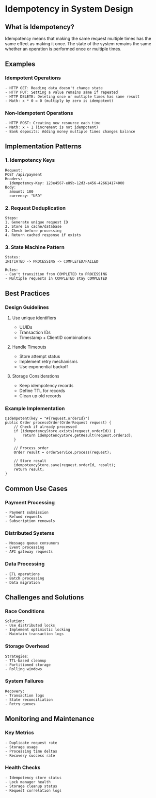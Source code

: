 # Idempotency in System Design

## What is Idempotency?
Idempotency means that making the same request multiple times has the same effect as making it once. The state of the system remains the same whether an operation is performed once or multiple times.

## Examples

### Idempotent Operations
```
- HTTP GET: Reading data doesn't change state
- HTTP PUT: Setting a value remains same if repeated
- HTTP DELETE: Deleting once or multiple times has same result
- Math: x * 0 = 0 (multiply by zero is idempotent)
```

### Non-Idempotent Operations
```
- HTTP POST: Creating new resource each time
- Math: x + 1 (increment is not idempotent)
- Bank deposits: Adding money multiple times changes balance
```

## Implementation Patterns

### 1. Idempotency Keys
```
Request:
POST /api/payment
Headers:
  Idempotency-Key: 123e4567-e89b-12d3-a456-426614174000
Body:
  amount: 100
  currency: "USD"
```

### 2. Request Deduplication
```
Steps:
1. Generate unique request ID
2. Store in cache/database
3. Check before processing
4. Return cached response if exists
```

### 3. State Machine Pattern
```
States:
INITIATED -> PROCESSING -> COMPLETED/FAILED

Rules:
- Can't transition from COMPLETED to PROCESSING
- Multiple requests in COMPLETED stay COMPLETED
```

## Best Practices

### Design Guidelines
1. Use unique identifiers
   - UUIDs
   - Transaction IDs
   - Timestamp + ClientID combinations

2. Handle Timeouts
   - Store attempt status
   - Implement retry mechanisms
   - Use exponential backoff

3. Storage Considerations
   - Keep idempotency records
   - Define TTL for records
   - Clean up old records

### Example Implementation
```
@Idempotent(key = "#{request.orderId}")
public Order processOrder(OrderRequest request) {
    // Check if already processed
    if (idempotencyStore.exists(request.orderId)) {
        return idempotencyStore.getResult(request.orderId);
    }

    // Process order
    Order result = orderService.process(request);

    // Store result
    idempotencyStore.save(request.orderId, result);
    return result;
}
```

## Common Use Cases

### Payment Processing
```
- Payment submission
- Refund requests
- Subscription renewals
```

### Distributed Systems
```
- Message queue consumers
- Event processing
- API gateway requests
```

### Data Processing
```
- ETL operations
- Batch processing
- Data migration
```

## Challenges and Solutions

### Race Conditions
```
Solution:
- Use distributed locks
- Implement optimistic locking
- Maintain transaction logs
```

### Storage Overhead
```
Strategies:
- TTL-based cleanup
- Partitioned storage
- Rolling windows
```

### System Failures
```
Recovery:
- Transaction logs
- State reconciliation
- Retry queues
```

## Monitoring and Maintenance

### Key Metrics
```
- Duplicate request rate
- Storage usage
- Processing time deltas
- Recovery success rate
```

### Health Checks
```
- Idempotency store status
- Lock manager health
- Storage cleanup status
- Request correlation logs
```

